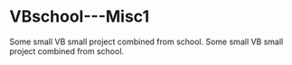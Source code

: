 # VBschool---Misc1

Some small VB small project combined from school.
Some small VB small project combined from school.
